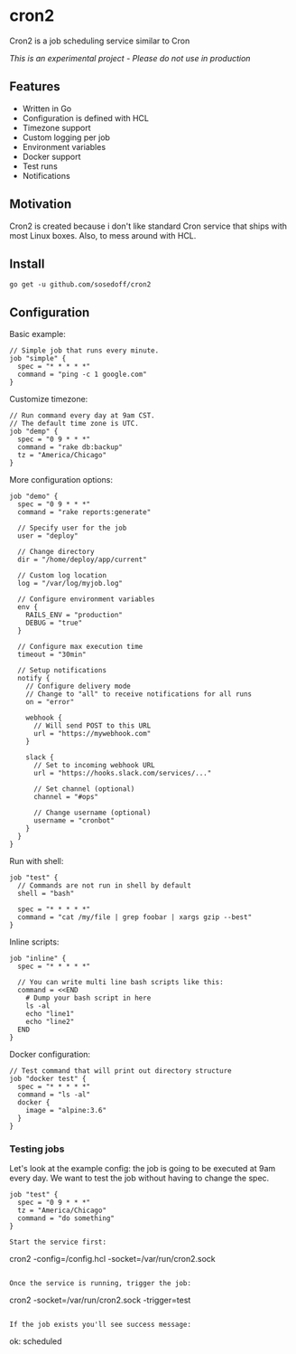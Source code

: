 # cron2

Cron2 is a job scheduling service similar to Cron

*This is an experimental project - Please do not use in production*

## Features

- Written in Go
- Configuration is defined with HCL
- Timezone support
- Custom logging per job
- Environment variables
- Docker support
- Test runs
- Notifications

## Motivation

Cron2 is created because i don't like standard Cron service that ships with most
Linux boxes. Also, to mess around with HCL.

## Install

```
go get -u github.com/sosedoff/cron2
```

## Configuration

Basic example:

```hcl
// Simple job that runs every minute.
job "simple" {
  spec = "* * * * *"
  command = "ping -c 1 google.com"
}
```

Customize timezone:

```hcl
// Run command every day at 9am CST.
// The default time zone is UTC.
job "demp" {
  spec = "0 9 * * *"
  command = "rake db:backup"
  tz = "America/Chicago"
}
```

More configuration options:

```hcl
job "demo" {
  spec = "0 9 * * *"
  command = "rake reports:generate"

  // Specify user for the job
  user = "deploy"

  // Change directory
  dir = "/home/deploy/app/current"

  // Custom log location
  log = "/var/log/myjob.log"

  // Configure environment variables
  env {
    RAILS_ENV = "production"
    DEBUG = "true"
  }

  // Configure max execution time
  timeout = "30min"

  // Setup notifications
  notify {
    // Configure delivery mode
    // Change to "all" to receive notifications for all runs
    on = "error"

    webhook {
      // Will send POST to this URL
      url = "https://mywebhook.com"
    }

    slack {
      // Set to incoming webhook URL
      url = "https://hooks.slack.com/services/..."

      // Set channel (optional)
      channel = "#ops"
      
      // Change username (optional)
      username = "cronbot"
    }
  }
}
```

Run with shell:

```hcl
job "test" {
  // Commands are not run in shell by default
  shell = "bash"

  spec = "* * * * *"
  command = "cat /my/file | grep foobar | xargs gzip --best"
}
```

Inline scripts:

```hcl
job "inline" {
  spec = "* * * * *"

  // You can write multi line bash scripts like this:
  command = <<END
    # Dump your bash script in here
    ls -al
    echo "line1"
    echo "line2"
  END
}
```

Docker configuration:

```hcl
// Test command that will print out directory structure
job "docker test" {
  spec = "* * * * *"
  command = "ls -al"
  docker {
    image = "alpine:3.6"
  }
}
```

### Testing jobs

Let's look at the example config: the job is going to be executed at 9am every day.
We want to test the job without having to change the spec.

```hcl
job "test" {
  spec = "0 9 * * *"
  tz = "America/Chicago"
  command = "do something"
}

Start the service first:

```
cron2 -config=/config.hcl -socket=/var/run/cron2.sock
```

Once the service is running, trigger the job:

```
cron2 -socket=/var/run/cron2.sock -trigger=test
```

If the job exists you'll see success message:

```
ok: scheduled
```